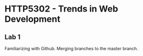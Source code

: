 # HTTP5302 - Trends in Web Development

## Lab 1

Familiarizing with Github. Merging branches to the master branch.